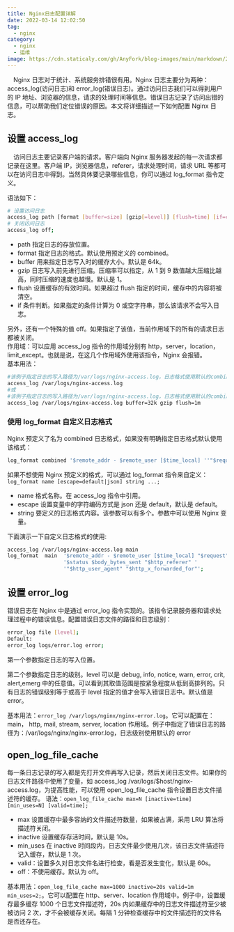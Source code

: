```yaml
---
title: Nginx日志配置详解
date: 2022-03-14 12:02:50
tag:
  - nginx
category:
  - nginx
  - 运维
image: https://cdn.staticaly.com/gh/AnyFork/blog-images/main/markdown/202207201036989.jpg
---
```


&emsp;Nginx 日志对于统计、系统服务排错很有用。Nginx 日志主要分为两种：access_log(访问日志)和 error_log(错误日志)。通过访问日志我们可以得到用户的 IP 地址、浏览器的信息，请求的处理时间等信息。错误日志记录了访问出错的信息，可以帮助我们定位错误的原因。本文将详细描述一下如何配置 Nginx 日志。

<!-- more -->

## 设置 access_log

&emsp;访问日志主要记录客户端的请求。客户端向 Nginx 服务器发起的每一次请求都记录在这里。客户端 IP，浏览器信息，referer，请求处理时间，请求 URL 等都可以在访问日志中得到。当然具体要记录哪些信息，你可以通过 log_format 指令定义。

语法如下：

```bash
# 设置访问日志
access_log path [format [buffer=size] [gzip[=level]] [flush=time] [if=condition]];
# 关闭访问日志
access_log off;
```

- path 指定日志的存放位置。
- format 指定日志的格式。默认使用预定义的 combined。
- buffer 用来指定日志写入时的缓存大小。默认是 64k。
- gzip 日志写入前先进行压缩。压缩率可以指定，从 1 到 9 数值越大压缩比越高，同时压缩的速度也越慢。默认是 1。
- flush 设置缓存的有效时间。如果超过 flush 指定的时间，缓存中的内容将被清空。
- if 条件判断。如果指定的条件计算为 0 或空字符串，那么该请求不会写入日志。

另外，还有一个特殊的值 off。如果指定了该值，当前作用域下的所有的请求日志都被关闭。  
作用域：可以应用 access_log 指令的作用域分别有 http，server，location，limit_except。也就是说，在这几个作用域外使用该指令，Nginx 会报错。  
基本用法：

```bash
#该例子指定日志的写入路径为/var/logs/nginx-access.log，日志格式使用默认的combined。
access_log /var/logs/nginx-access.log
#或
#该例子指定日志的写入路径为/var/logs/nginx-access.log，日志格式使用默认的combined，指定日志的缓存大小为32k，日志写入前启用gzip进行压缩，压缩比使用默认值1，缓存数据有效时间为1分钟。
access_log /var/logs/nginx-access.log buffer=32k gzip flush=1m
```

### 使用 log_format 自定义日志格式

Nginx 预定义了名为 combined 日志格式，如果没有明确指定日志格式默认使用该格式：

```bash
log_format combined '$remote_addr - $remote_user [$time_local] ''"$request" $status $body_bytes_sent ''"$http_referer" "$http_user_agent"';
```

如果不想使用 Nginx 预定义的格式，可以通过 log_format 指令来自定义：`log_format name [escape=default|json] string ...; `

- name 格式名称。在 access_log 指令中引用。
- escape 设置变量中的字符编码方式是 json 还是 default，默认是 default。
- string 要定义的日志格式内容。该参数可以有多个。参数中可以使用 Nginx 变量。

下面演示一下自定义日志格式的使用:

```bash
access_log /var/logs/nginx-access.log main
log_format  main  '$remote_addr - $remote_user [$time_local] "$request" '
                  '$status $body_bytes_sent "$http_referer" '
                  '"$http_user_agent" "$http_x_forwarded_for"';

```

## 设置 error_log

错误日志在 Nginx 中是通过 error_log 指令实现的。该指令记录服务器和请求处理过程中的错误信息。配置错误日志文件的路径和日志级别：

```bash
error_log file [level];
Default:
error_log logs/error.log error;
```

第一个参数指定日志的写入位置。

第二个参数指定日志的级别。level 可以是 debug, info, notice, warn, error, crit, alert,emerg 中的任意值。可以看到其取值范围是按紧急程度从低到高排列的。只有日志的错误级别等于或高于 level 指定的值才会写入错误日志中。默认值是 error。

基本用法：`error_log /var/logs/nginx/nginx-error.log`。它可以配置在：main， http, mail, stream, server, location 作用域。例子中指定了错误日志的路径为：/var/logs/nginx/nginx-error.log，日志级别使用默认的 error

## open_log_file_cache

每一条日志记录的写入都是先打开文件再写入记录，然后关闭日志文件。如果你的日志文件路径中使用了变量，如 access_log /var/logs/$host/nginx-access.log，为提高性能，可以使用 open_log_file_cache 指令设置日志文件描述符的缓存。
语法：`open_log_file_cache max=N [inactive=time] [min_uses=N] [valid=time];`

- max 设置缓存中最多容纳的文件描述符数量，如果被占满，采用 LRU 算法将描述符关闭。
- inactive 设置缓存存活时间，默认是 10s。
- min_uses 在 inactive 时间段内，日志文件最少使用几次，该日志文件描述符记入缓存，默认是 1 次。
- valid：设置多久对日志文件名进行检查，看是否发生变化，默认是 60s。
- off：不使用缓存。默认为 off。

基本用法：`open_log_file_cache max=1000 inactive=20s valid=1m min_uses=2;`。它可以配置在 http、server、location 作用域中。例子中，设置缓存最多缓存 1000 个日志文件描述符，20s 内如果缓存中的日志文件描述符至少被被访问 2 次，才不会被缓存关闭。每隔 1 分钟检查缓存中的文件描述符的文件名是否还存在。
